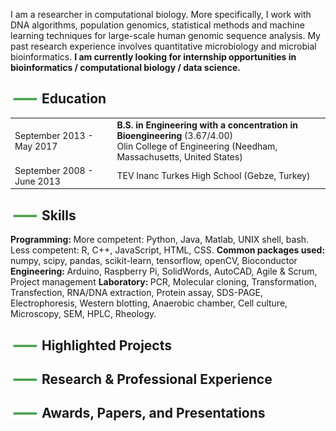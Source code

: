 I am a researcher in computational biology. More specifically, I work with DNA algorithms, population genomics, statistical methods and machine learning techniques for large-scale human genomic sequence analysis. My past research experience involves quantitative microbiology and microbial bioinformatics.
<strong> I am currently looking for internship opportunities in bioinformatics / computational biology / data science.</strong>

<!-- ## <i class="fa fa-chevron-right"></i> Education -->
## ![ ](line.png) Education

<table class="table table-hover">
  <tr>
    <td class="col-md-3">September 2013 - May 2017</td>
    <td>
        <strong>B.S. in Engineering with a concentration in Bioengineering</strong>
          (3.67/4.00)
        <br>
      Olin College of Engineering (Needham, Massachusetts, United States)
    </td>
  </tr>
  <tr>
    <td class="col-md-3">September 2008 - June 2013</td>
    <td>
      TEV Inanc Turkes High School (Gebze, Turkey)
    </td>
  </tr>
</table>

## ![ ](line.png) Skills
<strong> Programming: </strong> More competent: Python, Java, Matlab, UNIX shell, bash. Less competent: R, C++, JavaScript, HTML, CSS.
<strong> Common packages used: </strong> numpy, scipy, pandas, scikit-learn, tensorflow, openCV, Bioconductor
<strong> Engineering: </strong> Arduino, Raspberry Pi, SolidWords, AutoCAD, Agile & Scrum, Project management
<strong> Laboratory: </strong> PCR, Molecular cloning, Transformation, Transfection, RNA/DNA extraction, Protein assay, SDS-PAGE, Electrophoresis, Western blotting, Anaerobic chamber, Cell culture, Microscopy, SEM, HPLC, Rheology.

## ![ ](line.png) Highlighted Projects

## ![ ](line.png) Research & Professional Experience

## ![ ](line.png) Awards, Papers, and Presentations
